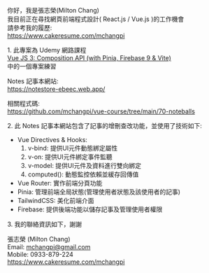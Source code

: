 你好，我是張志榮(Milton Chang)  
我目前正在尋找網頁前端程式設計( React.js / Vue.js )的工作機會  
請參考我的履歷:  
https://www.cakeresume.com/mchangpi

1\. 此專案為 Udemy 網路課程  
<a href="https://www.udemy.com/course/vue-js-3-composition-api/" target="_blank">Vue JS 3: Composition API (with Pinia, Firebase 9 & Vite)</a>  
中的一個專案練習  

Notes 記事本網站:  
https://notestore-ebeec.web.app/  

相關程式碼:  
https://github.com/mchangpi/vue-course/tree/main/70-noteballs

2\. 此 Notes 記事本網站包含了記事的增刪查改功能，並使用了技術如下:

- Vue Directives & Hooks:
  1. v-bind: 提供UI元件動態綁定屬性
  2. v-on: 提供UI元件綁定事件監聽
  3. v-model: 提供UI元件及資料進行雙向綁定
  4. computed(): 動態監控依賴並緩存回傳值
- Vue Router: 實作前端分頁功能
- Pinia: 管理前端全局狀態(管理使用者狀態及該使用者的記事)
- TailwindCSS: 美化前端介面
- Firebase: 提供後端功能以儲存記事及管理使用者權限

3\. 我的聯絡資訊如下，謝謝

張志榮 (Milton Chang)  
Email: mchangpi@gmail.com  
Mobile: 0933-879-224  
https://www.cakeresume.com/mchangpi
